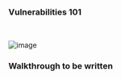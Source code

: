 <h3>Vulnerabilities 101</h3>
<br>

![image](https://github.com/user-attachments/assets/96373c1e-401f-470e-b952-0f941a83b9ae)


<h3>Walkthrough to be written</h3>
